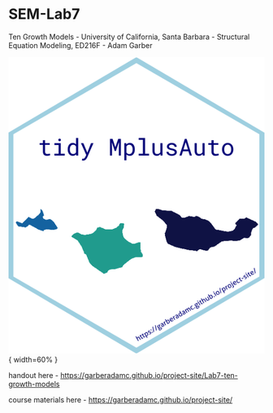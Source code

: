 # SEM-Lab7

Ten Growth Models - University of California, Santa Barbara - Structural Equation Modeling, ED216F - Adam Garber

![](figures/tidyMplus_hex.png){ width=60% }

handout here - https://garberadamc.github.io/project-site/Lab7-ten-growth-models

course materials here - https://garberadamc.github.io/project-site/
